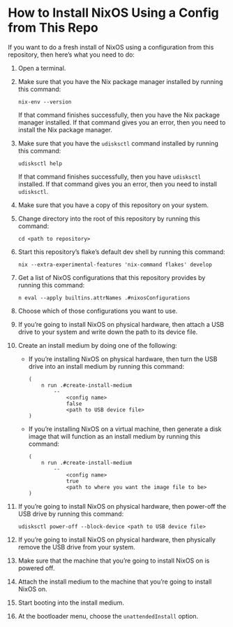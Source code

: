 <!--
SPDX-License-Identifier: CC0-1.0
SPDX-FileCopyrightText: 2025 Jason Yundt <jason@jasonyundt.email>
-->

# How to Install NixOS Using a Config from This Repo

If you want to do a fresh install of NixOS using a configuration from
this repository, then here’s what you need to do:

1. Open a terminal.

1. Make sure that you have the Nix package manager installed by running
this command:

    ```nushell
    nix-env --version
    ```

    If that command finishes successfully, then you have the Nix package
    manager installed. If that command gives you an error, then you need
    to install the Nix package manager.

1. Make sure that you have the `udisksctl` command installed by running
this command:

    ```nushell
    udisksctl help
    ```

    If that command finishes successfully, then you have `udisksctl`
    installed. If that command gives you an error, then you need to
    install `udisksctl`.

1. Make sure that you have a copy of this repository on your system.

1. Change directory into the root of this repository by running this
command:

    ```nushell
    cd <path to repository>
    ```

1. Start this repository’s flake’s default dev shell by running this
command:

    ```nushell
    nix --extra-experimental-features 'nix-command flakes' develop
    ```

1. Get a list of NixOS configurations that this repository provides by
running this command:

    ```nushell
    n eval --apply builtins.attrNames .#nixosConfigurations
    ```

1. Choose which of those configurations you want to use.

1. If you’re going to install NixOS on physical hardware, then attach a
USB drive to your system and write down the path to its device file.

1. Create an install medium by doing one of the following:

    - If you’re installing NixOS on physical hardware, then turn the USB
    drive into an install medium by running this command:

        ```nushell
        (
            n run .#create-install-medium
                --
                    <config name>
                    false
                    <path to USB device file>
        )
        ```

    - If you’re installing NixOS on a virtual machine, then generate a
    disk image that will function as an install medium by running this
    command:

        ```nushell
        (
            n run .#create-install-medium
                --
                    <config name>
                    true
                    <path to where you want the image file to be>
        )
        ```

1. If you’re going to install NixOS on physical hardware, then power-off
the USB drive by running this command:

    ```nushell
    udisksctl power-off --block-device <path to USB device file>
    ```

1. If you’re going to install NixOS on physical hardware, then
physically remove the USB drive from your system.

1. Make sure that the machine that you’re going to install NixOS on is
powered off.

1. Attach the install medium to the machine that you’re going to install
NixOS on.

1. Start booting into the install medium.

1. At the bootloader menu, choose the `unattendedInstall` option.
